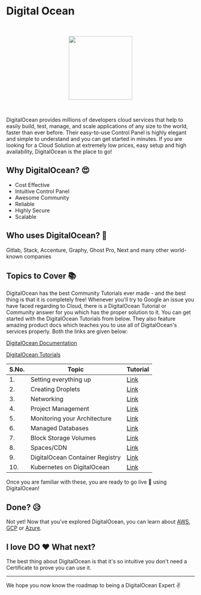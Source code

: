 # Digital Ocean

<br>
<p align="center"><img src="https://blackfridaypro.space/wp-content/uploads/2018/10/0ae177a936cc9f02d695aee524feb883d41d442a1.jpg" height="170"></p>
<br>

DigitalOcean provides millions of developers cloud services that help to easily build, test, manage, and scale applications of any size to the world, faster than ever before. Their easy-to-use Control Panel is highly elegant and simple to understand and you can get started in minutes. If you are looking for a Cloud Solution at extremely low prices, easy setup and high availability, DigitalOcean is the place to go!

## Why DigitalOcean? :heart_eyes:

- Cost Effective
- Intuitive Control Panel
- Awesome Community
- Reliable
- Highly Secure
- Scalable

## Who uses DigitalOcean? :raising_hand:

Gitlab, Stack, Accenture, Graphy, Ghost Pro, Next and many other world-known companies

## Topics to Cover :books:

DigitalOcean has the best Community Tutorials ever made - and the best thing is that it is completely free! Whenever you'll try to Google an issue you have faced regarding to Cloud, there is a DigitalOcean Tutorial or Community answer for you which has the proper solution to it. You can get started with the DigitalOcean Tutorials from below. They also feature amazing product docs which teaches you to use all of DigitalOcean's services properly. Both the links are given below:

[DigitalOcean Documentation](https://www.digitalocean.com/docs/)

[DigitalOcean Tutorials](https://www.digitalocean.com/community/tutorials)

| S.No. | Topic                           | Tutorial                                                             |
| ----- | ------------------------------- | -------------------------------------------------------------------- |
| 1.    | Setting everything up           | [Link](https://www.digitalocean.com/docs/getting-started/sign-up/)   |
| 2.    | Creating Droplets               | [Link](https://www.digitalocean.com/docs/droplets/quickstart/)       |
| 3.    | Networking                      | [Link](https://www.digitalocean.com/docs/networking/)                |
| 4.    | Project Management              | [Link](https://www.digitalocean.com/docs/projects/)                  |
| 5.    | Monitoring your Architecture    | [Link](https://www.digitalocean.com/docs/monitoring/)                |
| 6.    | Managed Databases               | [Link](https://www.digitalocean.com/docs/databases/)                 |
| 7.    | Block Storage Volumes           | [Link](https://www.digitalocean.com/docs/volumes/)                   |
| 8.    | Spaces/CDN                      | [Link](https://www.digitalocean.com/docs/spaces/)                    |
| 9.    | DigitalOcean Container Registry | [Link](https://www.digitalocean.com/docs/images/container-registry/) |
| 10.   | Kubernetes on DigitalOcean      | [Link](https://www.digitalocean.com/docs/kubernetes/)                |

Once you are familiar with these, you are ready to go live 🚀 using DigitalOcean!

## Done? :disappointed_relieved:

Not yet! Now that you've explored DigitalOcean, you can learn about [AWS](./AWS.md), [GCP](./GCP.md) or [Azure](./AZURE.md).

## I love DO :heart: What next?

The best thing about DigitalOcean is that it's so intuitive you don't need a Certificate to prove you can use it.

<hr>

We hope you now know the roadmap to being a DigitalOcean Expert :v:
